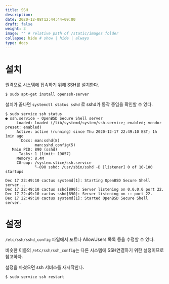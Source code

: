 ```yaml
---
title: SSH
description: 
date: 2020-12-08T12:44:44+09:00
draft: false
weight: 3
image: "" # relative path of /static/images folder
collapse: hide # show | hide | always
type: docs
---
```



# 설치 

원격으로 시스템에 접속하기 위해 SSH를 설치한다.

```
$ sudo apt-get install openssh-server
```

설치가 끝나면 `systemctl status sshd` 로 sshd가 동작 중임을 확인할 수 있다.

```
$ sudo service ssh status
● ssh.service - OpenBSD Secure Shell server
     Loaded: loaded (/lib/systemd/system/ssh.service; enabled; vendor preset: enabled)
     Active: active (running) since Thu 2020-12-17 22:49:10 EST; 1h 1min ago
       Docs: man:sshd(8)
             man:sshd_config(5)
   Main PID: 890 (sshd)
      Tasks: 1 (limit: 19057)
     Memory: 8.4M
     CGroup: /system.slice/ssh.service
             └─890 sshd: /usr/sbin/sshd -D [listener] 0 of 10-100 startups

Dec 17 22:49:10 cactus systemd[1]: Starting OpenBSD Secure Shell server...
Dec 17 22:49:10 cactus sshd[890]: Server listening on 0.0.0.0 port 22.
Dec 17 22:49:10 cactus sshd[890]: Server listening on :: port 22.
Dec 17 22:49:10 cactus systemd[1]: Started OpenBSD Secure Shell server.
```

# 설정

`/etc/ssh/sshd_config` 파일에서 포트나 AllowUsers 목록 등을 수정할 수 있다.

비슷한 이름의 `/etc/ssh/ssh_config`는 다른 시스템에 SSH연결하기 위한 설정이므로 참고하자.

설정을 마쳤으면 ssh 서비스를 재시작한다.

```
$ sudo service ssh restart
```